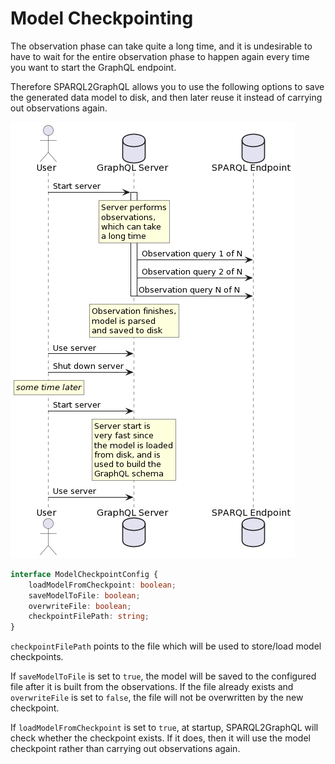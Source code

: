 # Model Checkpointing

The observation phase can take quite a long time, and it
is undesirable to have to wait for the entire observation
phase to happen again every time you want to start the GraphQL
endpoint.

Therefore SPARQL2GraphQL allows you to use the following
options to save the generated data model to disk,
and then later reuse it instead of carrying out observations
again.

![model checkpointing diagram](img/model_checkpointing_diagram.png)

```ts
interface ModelCheckpointConfig {
    loadModelFromCheckpoint: boolean;
    saveModelToFile: boolean;
    overwriteFile: boolean;
    checkpointFilePath: string;
}
```

`checkpointFilePath` points to the file which will be used
to store/load model checkpoints.

If `saveModelToFile` is set to `true`, the model will be saved
to the configured file after it is built from the observations.
If the file already exists and `overwriteFile` is set to `false`,
the file will not be overwritten by the new checkpoint.

If `loadModelFromCheckpoint` is set to `true`, at startup,
SPARQL2GraphQL will check whether the checkpoint exists.
If it does, then it will use the model checkpoint rather than
carrying out observations again.

